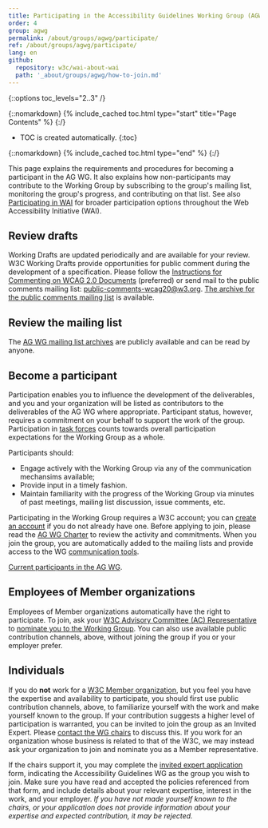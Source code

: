 ```yaml
---
title: Participating in the Accessibility Guidelines Working Group (AGWG) 
order: 4
group: agwg
permalink: /about/groups/agwg/participate/
ref: /about/groups/agwg/participate/
lang: en
github:
  repository: w3c/wai-about-wai
  path: '_about/groups/agwg/how-to-join.md'
---
```


{::options toc_levels="2..3" /}

{::nomarkdown}
{% include_cached toc.html type="start" title="Page Contents" %}
{:/}

-   TOC is created automatically.
{:toc}

{::nomarkdown}
{% include_cached toc.html type="end" %}
{:/}

This page explains the requirements and procedures for becoming a participant in the AG WG. It also explains how non-participants may contribute to the Working Group by subscribing to the group's mailing list, monitoring the group's progress, and contributing on that list. See also [Participating in WAI](http://www.w3.org/WAI/participation) for broader participation options throughout the Web Accessibility Initiative (WAI).

## Review drafts

Working Drafts are updated periodically and are available for your review. W3C Working Drafts provide opportunities for public comment during the development of a specification. Please follow the [Instructions for Commenting on WCAG 2.0 Documents](https://www.w3.org/WAI/WCAG20/comments/) (preferred) or send mail to the public comments mailing list: [public-comments-wcag20@w3.org](mailto:public-comments-wcag20@w3.org). [The archive for the public comments mailing list](http://lists.w3.org/Archives/Public/public-comments-wcag20/) is available.

## Review the mailing list

The [AG WG mailing list archives](http://lists.w3.org/Archives/Public/w3c-wai-gl/) are publicly available and can be read by anyone.

## Become a participant

Participation enables you to influence the development of the deliverables, and you and your organization will be listed as contributors to the deliverables of the AG WG where appropriate. Participant status, however, requires a commitment on your behalf to support the work of the group. Participation in [task forces](https://www.w3.org/about/groups/agwg/task-forces/) counts towards overall participation expectations for the Working Group as a whole.

Participants should:

- Engage actively with the Working Group via any of the communication mechansims available;
- Provide input in a timely fashion.
- Maintain familiarity with the progress of the Working Group via minutes of past meetings, mailing list discussion, issue comments, etc.

Participating in the Working Group requires a W3C account; you can [create an account](https://www.w3.org/accounts/request) if you do not already have one. Before applying to join, please read the [AG WG Charter](https://www.w3.org/WAI/GL/charter) to review the activity and commitments. When you join the group, you are automatically added to the mailing lists and provide access to the WG [communication tools](https://www.w3.org/about/groups/agwg/communication/).

[Current participants in the AG WG](https://www.w3.org/2000/09/dbwg/details?group=35422&public=1).

## Employees of Member organizations

Employees of Member organizations automatically have the right to participate. To join, ask your [W3C Advisory Committee (AC) Representative](https://www.w3.org/Member/ACList) to [nominate you to the Working Group](http://www.w3.org/2004/01/pp-impl/35422/join). You can also use available public contribution channels, above, without joining the group if you or your employer prefer.

## Individuals

If you do **not** work for a [W3C Member organization](https://www.w3.org/Consortium/Member/List), but you feel you have the expertise and availability to participate, you should first use public contribution channels, above, to familiarize yourself with the work and make yourself known to the group. If your contribution suggests a higher level of participation is warranted, you can be invited to join the group as an Invited Expert. Please [contact the WG chairs](mailto:group-ag-chairs@w3.org) to discuss this. If you work for an organization whose business is related to that of the W3C, we may instead ask your organization to join and nominate you as a Member representative.

If the chairs support it, you may complete the [invited expert application](https://www.w3.org/ieapp/new) form, indicating the Accessibility Guidelines WG as the group you wish to join. Make sure you have read and accepted the policies referenced from that form, and include details about your relevant expertise, interest in the work, and your employer. _If you have not made yourself known to the chairs, or your application does not provide information about your expertise and expected contribution, it may be rejected._